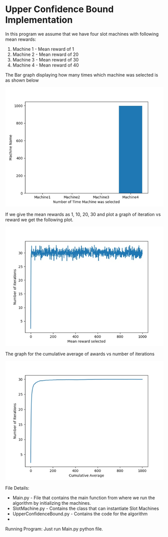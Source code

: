 # Upper Confidence Bound Implementation

In this program we assume that we have four slot machines with following mean rewards:

 1. Machine 1 - Mean reward of 1
 2. Machine 2 - Mean reward of 20
 3. Machine 3 - Mean reward of 30
 4. Machine 4 - Mean reward of 40


The Bar graph displaying how many times which machine was selected is as shown below

![Selection of Machines](https://github.com/gurjaspalbedi/reinforcement-learning/blob/master/Optimistic-Greedy/bar_graph.jpg?raw=true)

If we give the mean rewards as 1, 10, 20, 30 and plot a graph of iteration vs reward we get the following plot.

![Iterations](https://github.com/gurjaspalbedi/reinforcement-learning/blob/master/Optimistic-Greedy/line_graph.jpg?raw=true)

The graph for the cumulative average of awards vs number of iterations

![Cumulative Average](https://github.com/gurjaspalbedi/reinforcement-learning/blob/master/Optimistic-Greedy/cumulative_average.jpg?raw=true)

File Details:

 - Main.py - File that contains the main function from where we run the algorithm by initializing the machines.
 - SlotMachine.py  - Contains the class that can instantiate Slot Machines
 - UpperConfidenceBound.py - Contains the code for the algorithm
 - 
Running Program: Just run Main.py python file.

